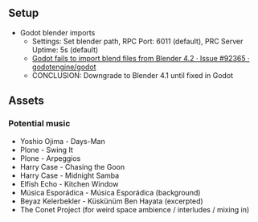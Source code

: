 ## Setup

- Godot blender imports
  - Settings: Set blender path, RPC Port: 6011 (default), PRC Server Uptime: 5s (default)
  - [Godot fails to import blend files from Blender 4.2 · Issue #92365 · godotengine/godot](https://github.com/godotengine/godot/issues/92365)
  - CONCLUSION: Downgrade to Blender 4.1 until fixed in Godot

## Assets

### Potential music

- Yoshio Ojima - Days-Man
- Plone - Swing It
- Plone - Arpeggios
- Harry Case - Chasing the Goon
- Harry Case - Midnight Samba
- Elfish Echo - Kitchen Window
- Música Esporádica - Música Esporádica (background)
- Beyaz Kelerbekler - Küskünüm Ben Hayata (excerpted)
- The Conet Project (for weird space ambience / interludes / mixing in)
